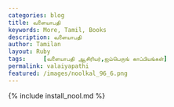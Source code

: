 ```yaml
---  
categories: blog  
title: வளையாபதி
keywords: More, Tamil, Books  
description: வளையாபதி
author: Tamilan  
layout: Ruby  
tags:     [வளையாபதி ஆசிரியர்,ஐம்பெருங் காப்பியங்கள்]
permalink: valaiyapathi  
featured: /images/noolkal_96_6.png  
---  
```

{% include install_nool.md %} 

